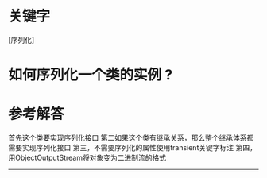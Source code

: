 # 关键字

[序列化]

# 如何序列化一个类的实例 ?

# 参考解答

首先这个类要实现序列化接口
第二如果这个类有继承关系，那么整个继承体系都需要实现序列化接口
第三，不需要序列化的属性使用transient关键字标注
第四，用ObjectOutputStream将对象变为二进制流的格式

---


